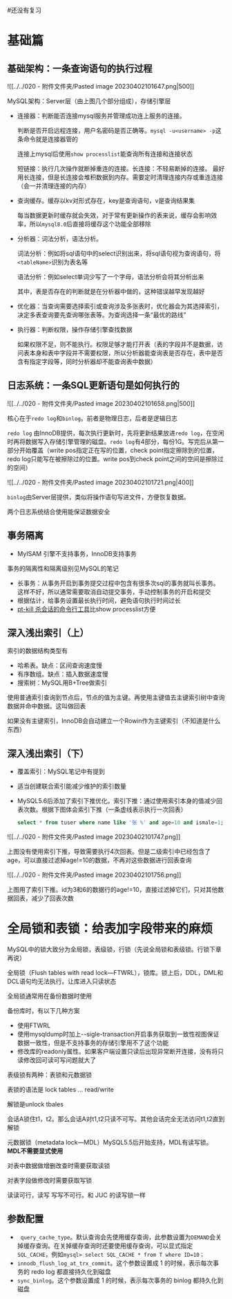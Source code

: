 #还没有复习 

# 基础篇


## 基础架构：一条查询语句的执行过程

![[../../020 - 附件文件夹/Pasted image 20230402101647.png|500]]

MySQL架构：Server层（由上图几个部分组成），存储引擎层

- 连接器：判断能否连接mysql服务并管理成功连上服务的连接。

  判断是否开启远程连接，用户名密码是否正确等。`mysql -u<username> -p`这条命令就是连接器管的

  连接上mysql后使用`show processlist`能查询所有连接和连接状态

  短链接：执行几次操作就断掉重连的连接。长连接：不轻易断掉的连接。  最好用长连接，但是长连接会堆积数据到内存。需要定时清理连接内存或重连连接（会一并清理连接的内存）

- 查询缓存。缓存以kv对形式存在，key是查询语句，v是查询结果集

  每当数据更新时缓存就会失效，对于常有更新操作的表来说，缓存会影响效率，所以`mysql8.0`后直接将缓存这个功能全部移除

- 分析器：词法分析，语法分析。

  词法分析：例如将sql语句中的select识别出来，将sql语句视为查询语句，将`<tableName>`识别为表名等

  语法分析：例如select单词少写了一个字母，语法分析会将其分析出来

  其中，表是否存在的判断就是在分析器中做的，这种错误越早发现越好

- 优化器：当查询需要选择索引或查询涉及多张表时，优化器会为其选择索引，决定多表查询要先查询哪张表等。为查询选择一条“最优的路线”

- 执行器：判断权限，操作存储引擎查找数据

  如果权限不足，则不能执行。权限足够才能打开表（表的字段并不是数据，访问表本身和表中字段并不需要权限，所以分析器能查询表是否存在，表中是否含有指定字段等，同时分析器却不能查询表中数据）



## 日志系统：一条SQL更新语句是如何执行的

![[../../020 - 附件文件夹/Pasted image 20230402101658.png|500]]

核心在于`redo log`和`binlog`。前者是物理日志，后者是逻辑日志

`redo log` 由InnoDB提供，每次执行更新时，先将更新结果放进`redo log`，在空闲时再将数据写入存储引擎管理的磁盘。`redo log`有4部分，每份1G。写完后从第一部分开始覆盖（write pos指定正在写的位置，check point指定擦除到的位置，redo log只能写在被擦除过的位置。write pos到check point之间的空间是擦除过的空间）

![[../../020 - 附件文件夹/Pasted image 20230402101721.png|400]]

`binlog`由Server层提供，类似将操作语句写进文件，方便恢复数据。

两个日志系统结合使用能保证数据安全



## 事务隔离

-  MyISAM 引擎不支持事务，InnoDB支持事务

事务的隔离性和隔离级别见MySQL的笔记



- 长事务：从事务开启到事务提交过程中包含有很多次sql的事务就叫长事务。这样不好，所以通常需要取消自动提交事务，手动控制事务的开启和提交
- 根据估计，给事务设置最长执行时间，避免语句执行时间过长
- [pt-kill 杀会话的命令行工具](https://www.cnblogs.com/bjx2020/p/9076953.html)比show processlist方便





## 深入浅出索引（上）

索引的数据结构类型有

- 哈希表。缺点：区间查询速度慢
- 有序数组。缺点：插入数据速度慢
- 搜索树：MySQL用B+Tree做索引



使用普通索引查询到节点后，节点的值为主键。再使用主键值去主键索引树中查询数据并命中数据。这叫做回表

如果没有主键索引，InnoDB会自动建立一个Rowin作为主键索引（不知道是什么东西）



## 深入浅出索引（下）

- 覆盖索引：MySQL笔记中有提到

- 适当创建联合索引能减少维护的索引数量

- MySQL5.6后添加了索引下推优化。索引下推：通过使用索引本身的值减少回表次数。根据下图体会索引下推（一条虚线表示执行一次回表）

  ```sql
  select * from tuser where name like '张 %' and age=10 and ismale=1;
  ```

![[../../020 - 附件文件夹/Pasted image 20230402101747.png]]

上图没有使用索引下推，导致需要执行4次回表。但是二级索引中已经包含了age，可以直接过滤掉age!=10的数据，不再对这些数据进行回表查询

![[../../020 - 附件文件夹/Pasted image 20230402101756.png]]

上图用了索引下推。id为3和6的数据行的age!=10，直接过滤掉它们，只对其他数据回表，减少了回表次数


# 全局锁和表锁：给表加字段带来的麻烦

MySQL中的锁大致分为全局锁，表级锁，行锁（先说全局锁和表级锁。行锁下章再说）



全局锁（Flush tables with read lock—FTWRL），锁库。锁上后，DDL，DML和DCL语句均无法执行。让库进入只读状态

全局锁通常用在备份数据时使用

备份库时，有以下几种方案

- 使用FTWRL
- 使用mysqldump时加上--sigle-transaction开启事务获取到一致性视图保证数据一致性，但是不支持事务的存储引擎用不了这个功能
- 修改库的readonly属性。如果客户端设置只读后出现异常断开连接，没有将只读修改回可读可写问题就大了



表级锁有两种：表锁和元数据锁



表锁的语法是 lock tables … read/write

解锁是unlock tbales

会话A锁住t1，t2。那么会话A对t1,t2只读不可写。其他会话完全无法访问t1,t2直到解锁



元数据锁（metadata lock—MDL）MySQL5.5后开始支持，MDL有读写锁。**MDL不需要显式使用**

对表中数据做增删改查时需要获取读锁

对表字段做修改时需要获取写锁

读读可行，读写  写写不可行。和 JUC 的读写锁一样



## 参数配置

- ` query_cache_type`。默认查询会先使用缓存查询，此参数设置为`DEMAND`会关掉缓存查询。在关掉缓存查询时还要使用缓存查询，可以显式指定`SQL_CACHE`，例如`mysql> select SQL_CACHE * from T where ID=10；`
- `innodb_flush_log_at_trx_commit`。这个参数设置成 1 的时候，表示每次事务的 redo log 都直接持久化到磁盘
- `sync_binlog`。这个参数设置成 1 的时候，表示每次事务的 binlog 都持久化到磁盘